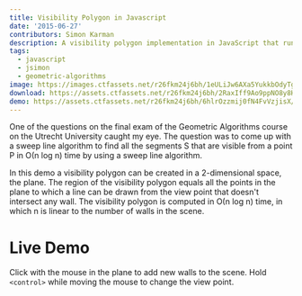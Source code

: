 ```yaml
---
title: Visibility Polygon in Javascript
date: '2015-06-27'
contributors: Simon Karman
description: A visibility polygon implementation in JavaScript that runs in Ο(n log n) time by using a sweep line algorithm.
tags:
  - javascript
  - jsimon
  - geometric-algorithms
image: https://images.ctfassets.net/r26fkm24j6bh/1eULiJw6AXa5YukkbOdyTg/69e50dc5050ea65340300292db8811e3/VisibilityPolygon.png
download: https://assets.ctfassets.net/r26fkm24j6bh/2RaxIff9Ao9ppNO8y8Hz9X/1b436f8e799c820b563ef6320e91db07/VisibilityPolygon.zip
demo: https://assets.ctfassets.net/r26fkm24j6bh/6hlrOzzmij0fN4FvVzjisX/7d1fc51c1d6607ea5b258dc33970cef6/visibilitypolygon.min.js
---
```


One of the questions on the final exam of the Geometric Algorithms course on the Utrecht University caught my eye. The question was to come up with a sweep line algorithm to find all the segments S that are visible from a point P in Ο(n log n) time by using a sweep line algorithm.

In this demo a visibility polygon can be created in a 2-dimensional space, the plane. The region of the visibility polygon equals all the points in the plane to which a line can be drawn from the view point that doesn't intersect any wall. The visibility polygon is computed in Ο(n log n) time, in which n is linear to the number of walls in the scene.

# Live Demo
Click with the mouse in the plane to add new walls to the scene.
Hold `<control>` while moving the mouse to change the view point.